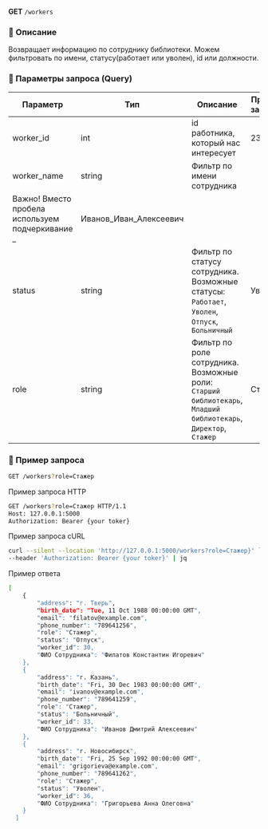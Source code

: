 **GET** `/workers`

### 🔹 Описание

Возвращает информацию по сотруднику библиотеки. Можем фильтровать по имени, статусу(работает или уволен), id или должности.

### 🔹 Параметры запроса (Query)

| Параметр | Тип | Описание | Пример запроса |
| --- | --- | --- | --- |
| worker_id | int | id работника, который нас интересует | 23 |
| worker_name | string | Фильтр по имени сотрудника 
Важно! Вместо пробела используем подчеркивание  _ | Иванов_Иван_Алексеевич |
| status | string | Фильтр по статусу сотрудника. Возможные статусы: `Работает`, `Уволен`, `Отпуск`, `Больничный`  | Уволен |
| role | string | Фильтр по роле сотрудника. Возможные роли: `Старший библиотекарь`, `Младший библиотекарь`, `Директор`, `Стажер` | Стажер |

### 🔹 Пример запроса

```bash
GET /workers?role=Стажер
```

Пример запроса HTTP

```bash
GET /workers?role=Стажер HTTP/1.1
Host: 127.0.0.1:5000
Authorization: Bearer {your toker}
```

Пример запроса cURL

```bash
curl --silent --location 'http://127.0.0.1:5000/workers?role=Стажер}' `
--header 'Authorization: Bearer {your toker}' | jq
```

Пример ответа

```bash
[
    {
        "address": "г. Тверь",
        "birth_date": "Tue, 11 Oct 1988 00:00:00 GMT",
        "email": "filatov@example.com",
        "phone_number": "789641256",
        "role": "Стажер",
        "status": "Отпуск",
        "worker_id": 30,
        "ФИО Сотрудника": "Филатов Константин Игоревич"
    },
    {
        "address": "г. Казань",
        "birth_date": "Fri, 30 Dec 1983 00:00:00 GMT",
        "email": "ivanov@example.com",
        "phone_number": "789641259",
        "role": "Стажер",
        "status": "Больничный",
        "worker_id": 33,
        "ФИО Сотрудника": "Иванов Дмитрий Алексеевич"
    },
    {
        "address": "г. Новосибирск",
        "birth_date": "Fri, 25 Sep 1992 00:00:00 GMT",
        "email": "grigorieva@example.com",
        "phone_number": "789641262",
        "role": "Стажер",
        "status": "Уволен",
        "worker_id": 36,
        "ФИО Сотрудника": "Григорьева Анна Олеговна"
    }
  ]
```